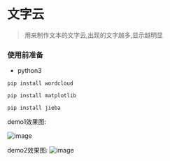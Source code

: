 # 文字云
> 用来制作文本的文字云,出现的文字越多,显示越明显
### 使用前准备
- python3

```
pip install wordcloud
```

```
pip install matplotlib
```
```
pip install jieba
```

demo1效果图:

![image](https://raw.githubusercontent.com/liushuheng163/wordcloud/master/doc/1.1.png)

demo2效果图:
![image](https://raw.githubusercontent.com/liushuheng163/wordcloud/master/doc/2.2.png)